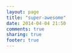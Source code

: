 ```yaml
---
layout: page
title: "super-awesome"
date: 2014-04-04 21:50
comments: true
sharing: true
footer: true
---
```

